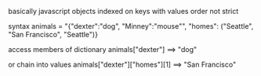 basically javascript objects
indexed on keys with values
order not strict

syntax
animals = "{"dexter":"dog", "Minney":"mouse"", "homes": ("Seattle", "San Francisco", "Seattle")}

access members of dictionary
animals["dexter"]
==> "dog"

or chain into values
animals["dexter"]["homes"][1]
==> "San Francisco"
